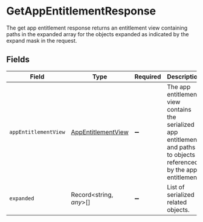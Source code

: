 # GetAppEntitlementResponse

 The get app entitlement response returns an entitlement view containing paths in the expanded array for the objects expanded as indicated by the expand mask in the request.



## Fields

| Field                                                                                                                      | Type                                                                                                                       | Required                                                                                                                   | Description                                                                                                                |
| -------------------------------------------------------------------------------------------------------------------------- | -------------------------------------------------------------------------------------------------------------------------- | -------------------------------------------------------------------------------------------------------------------------- | -------------------------------------------------------------------------------------------------------------------------- |
| `appEntitlementView`                                                                                                       | [AppEntitlementView](../../models/shared/appentitlementview.md)                                                            | :heavy_minus_sign:                                                                                                         |  The app entitlement view contains the serialized app entitlement and paths to objects referenced by the app entitlement.<br/> |
| `expanded`                                                                                                                 | Record<string, *any*>[]                                                                                                    | :heavy_minus_sign:                                                                                                         |  List of serialized related objects.<br/>                                                                                  |